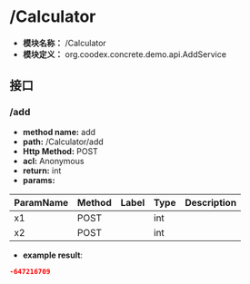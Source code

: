 # /Calculator

* **模块名称：** /Calculator
* **模块定义：** org.coodex.concrete.demo.api.AddService




## 接口
### <span id="m1">/add</span>




* **method name:** add
* **path:** /Calculator/add
* **Http Method:** POST
* **acl:** Anonymous
* **return:** int
* **params:** 

| ParamName | Method | Label | Type                  | Description |
| --------- | -- | ---- | --------------------- | ------------ |
| x1 | POST |  | int | 　 |
| x2 | POST |  | int | 　 |

- **example result**:
```json
-647216709
```




